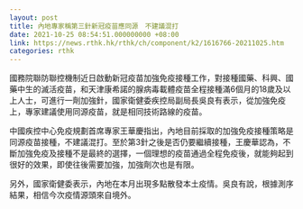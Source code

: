 ```yaml
---
layout: post
title: 內地專家稱第三針新冠疫苗應同源　不建議混打
date: 2021-10-25 08:54:51.000000000 +08:00
link: https://news.rthk.hk/rthk/ch/component/k2/1616766-20211025.htm
categories: rthk
---
```


國務院聯防聯控機制近日啟動新冠疫苗加強免疫接種工作，對接種國藥、科興、國藥中生的滅活疫苗，和天津康希諾的腺病毒載體疫苗全程接種滿6個月的18歲及以上人士，可進行一劑加強針，國家衛健委疾控局副局長吳良有表示，從加強免疫上，專家建議使用同源疫苗，就是相同技術路線的疫苗。

中國疾控中心免疫規劃首席專家王華慶指出，內地目前採取的加強免疫接種策略是同源疫苗接種，不建議混打。至於第3針之後是否仍要繼續接種，王慶華認為，不斷加強免疫及接種不是最終的選擇，一個理想的疫苗通過全程免疫後，就能夠起到很好的效果，即使往後需要加強，加強劑次也是有限。

另外，國家衛健委表示，內地在本月出現多點散發本土疫情。吳良有說，根據測序結果，相信今次疫情源頭來自境外。
